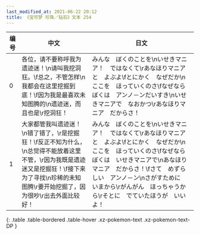 ```yaml
---
last_modified_at: 2021-06-22 20:12
title: 《宝可梦 珍珠／钻石》文本 254
---
```

| 编号 | 中文 | 日文 |
| ---- | ---- | ---- |
| 0 | 各位，请不要称呼我为遗迹迷！\n请叫我挖洞狂。\f总之，不管怎样\n我都会在这里挖掘到底！\f因为我是最喜欢未知图腾的\n遗迹迷，而且也是\r挖洞狂！ | みんな　ぼくのことを\nいせきマニア！　ではなくて\rあなほりマニアと　よぶよ\fとにかく　なぜだか\nここを　ほっていくのさ\fなぜなら　ぼくは　アンノ－ンだいすき\nいせきマニアで　なおかつ\rあなほりマニア　だからさ！ |
| 1 | 大家都管我叫遗迹迷！\n错了错了，\r是挖掘狂！\f反正不知为什么，\n总觉得不能放着这里不管，\r因为我既是遗迹迷又是挖掘狂！\f接下来为了寻找\n珍稀的未知图腾\r要开始挖掘了，因为很吵\r出去外面比较好！ | みんな　ぼくのことを\nいせきマニア！　ではなくて\rあなほりマニアと　よぶよ\fとにかく　なぜだか\nここを　ほっていくのさ\fなぜなら　ぼくは　いせきマニアで\nあなほりマニア　だからさ！\fさて　めずらしい　アンノ－ン\nさがすために　いまから\rがんがん　ほっちゃうから\rそとに　でていたほうが　いいよ！ |
{: .table .table-bordered .table-hover .xz-pokemon-text .xz-pokemon-text-DP }